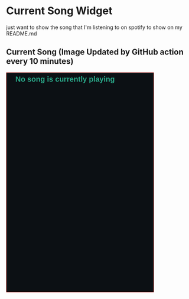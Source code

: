 # Current Song Widget
just want to show the song that I'm listening to on spotify to show on my README.md

## Current Song (Image Updated by GitHub action every 10 minutes)
![](songs-pictures/image654.png)


